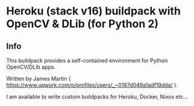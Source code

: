 # Heroku (stack v16) buildpack with OpenCV & DLib (for Python 2) 

## Info
This buildpack provides a self-contained environment for Python OpenCV/DLib apps.

Written by James Martin ( https://www.upwork.com/o/profiles/users/_~0187d049a1adf19dda/ ).

I am available to write custom buildpacks for Heroku, Docker, Nixos etc...

